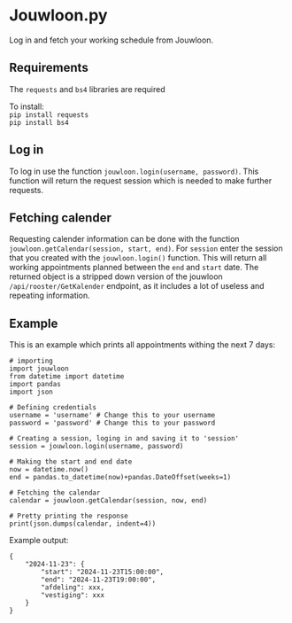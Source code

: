 # Jouwloon.py
Log in and fetch your working schedule from Jouwloon.

## Requirements
The `requests` and `bs4` libraries are required

To install:
<br>`pip install requests`
<br>`pip install bs4`

## Log in
To log in use the function `jouwloon.login(username, password)`. This function will return the request session which is needed to make further requests.

## Fetching calender
Requesting calender information can be done with the function `jouwloon.getCalendar(session, start, end)`.
For `session` enter the session that you created with the `jouwloon.login()` function. This will return all working appointments planned between the `end` and `start` date. The returned object is a stripped down version of the jouwloon `/api/rooster/GetKalender` endpoint, as it includes a lot of useless and repeating information.

## Example
This is an example which prints all appointments withing the next 7 days:
```
# importing
import jouwloon
from datetime import datetime
import pandas
import json

# Defining credentials
username = 'username' # Change this to your username
password = 'password' # Change this to your password

# Creating a session, loging in and saving it to 'session'
session = jouwloon.login(username, password)

# Making the start and end date
now = datetime.now()
end = pandas.to_datetime(now)+pandas.DateOffset(weeks=1)

# Fetching the calendar
calendar = jouwloon.getCalendar(session, now, end)

# Pretty printing the response
print(json.dumps(calendar, indent=4))
```
Example output:
```
{
    "2024-11-23": {
        "start": "2024-11-23T15:00:00",
        "end": "2024-11-23T19:00:00",
        "afdeling": xxx,
        "vestiging": xxx
    }
}
```
